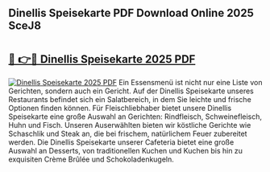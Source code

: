 ## Dinellis Speisekarte PDF Download Online 2025 SceJ8

# <h2><a href="http://gc8hgg.nevu.top/?p=Dinellis+Speisekarte">🔗 👉🔴 Dinellis Speisekarte 2025 PDF</a></h2>

[![Dinellis Speisekarte 2025 PDF](https://i.imgur.com/dBaPXMq.png)](http://gc8hgg.nevu.top/?p=Dinellis+Speisekarte)
Ein Essensmenü ist nicht nur eine Liste von Gerichten, sondern auch ein Gericht. Auf der Dinellis Speisekarte unseres Restaurants befindet sich ein Salatbereich, in dem Sie leichte und frische Optionen finden können. Für Fleischliebhaber bietet unsere Dinellis Speisekarte eine große Auswahl an Gerichten: Rindfleisch, Schweinefleisch, Huhn und Fisch. Unseren Auserwählten bieten wir köstliche Gerichte wie Schaschlik und Steak an, die bei frischem, natürlichem Feuer zubereitet werden. Die Dinellis Speisekarte unserer Cafeteria bietet eine große Auswahl an Desserts, von traditionellen Kuchen und Kuchen bis hin zu exquisiten Crème Brûlée und Schokoladenkugeln.
